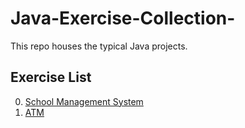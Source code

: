 # Java-Exercise-Collection-
This repo houses the typical Java projects.

## Exercise List
0. <a href="./ex00-SchoolManagementSystem/">School Management System</a>
1. <a href="./ex01-ATM/">ATM</a>
